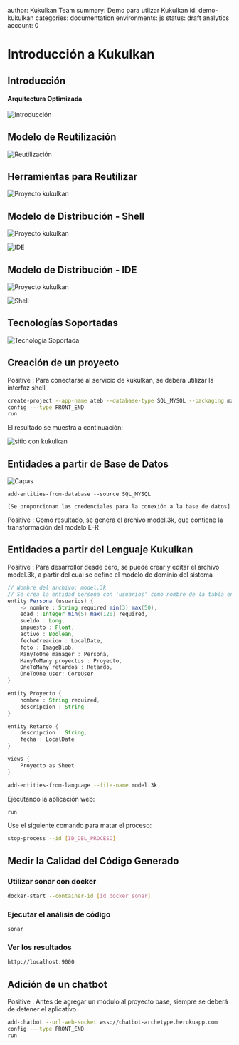author: Kukulkan Team
summary: Demo para utlizar Kukulkan
id: demo-kukulkan
categories: documentation
environments: js
status: draft
analytics account: 0

# Introducción a Kukulkan

## Introducción

#### Arquitectura Optimizada

![Introducción](images/demo/architecture-roadmap.png "Proyecto en Ejecución")

## Modelo de Reutilización

![Reutilización](images/demo/reuse-general.png "Proyecto en Ejecución")

## Herramientas para Reutilizar

![Proyecto kukulkan](images/demo/reuse-cognitiva.png "Proyecto en Ejecución")

## Modelo de Distribución - Shell

![Proyecto kukulkan](images/demo/architecture-as-a-service.png "Proyecto en Ejecución")

![IDE](images/demo/kukulkan-shell.gif "Proyecto en Ejecución")

## Modelo de Distribución - IDE

![Proyecto kukulkan](images/demo/architecture-as-a-service.png "Proyecto en Ejecución")

![Shell](images/demo/kukulkan-ide.gif "Proyecto en Ejecución")

## Tecnologías Soportadas

![Tecnología Soportada](images/demo/technology.png "Proyecto en Ejecución")

## Creación de un proyecto

Positive
: Para conectarse al servicio de kukulkan, se deberá utilizar la interfaz shell 

```bash
create-project --app-name ateb --database-type SQL_MYSQL --packaging mx.ateb.sales
config ---type FRONT_END
run
```

El resultado se muestra a continuación:

![sitio con kukulkan](images/kukulkan-demo.png "Sitio con Kukulkan")

## Entidades a partir de Base de Datos

![Capas](images/demo/transformation-general.png "Proyecto en Ejecución")


```shell
add-entities-from-database --source SQL_MYSQL

[Se proporcionan las credenciales para la conexión a la base de datos]

```

Positive
: Como resultado, se genera el archivo model.3k, que contiene la transformación del modelo E-R

## Entidades a partir del Lenguaje Kukulkan

Positive
: Para desarrollor desde cero, se puede crear y editar el archivo model.3k, a partir del cual se define el modelo de dominio del sistema

```java
// Nombre del archivo: model.3k
// Se crea la entidad persona con 'usuarios' como nombre de la tabla en la base de datos
entity Persona (usuarios) {
    -> nombre : String required min(3) max(50),
    edad : Integer min(5) max(120) required,
    sueldo : Long,
    impuesto : Float,
    activo : Boolean,
    fechaCreacion : LocalDate,
    foto : ImageBlob,
    ManyToOne manager : Persona,
    ManyToMany proyectos : Proyecto,
    OneToMany retardos : Retardo,
    OneToOne user: CoreUser
}

entity Proyecto {
    nombre : String required,
    descripcion : String
}

entity Retardo {
    descripcion : String,
    fecha : LocalDate
}

views {
    Proyecto as Sheet
}
```


```bash
add-entities-from-language --file-name model.3k
```

Ejecutando la aplicación web:  

```bash
run
```

Use el siguiente comando para matar el proceso:  

```bash
stop-process --id [ID_DEL_PROCESO]
```

## Medir la Calidad del Código Generado


### Utilizar sonar con docker

```bash
docker-start --container-id [id_docker_sonar]
```

### Ejecutar el análisis de código

```bash
sonar
```

### Ver los resultados

```bash
http://localhost:9000
```

## Adición de un chatbot

Positive
: Antes de agregar un módulo al proyecto base, siempre se deberá de detener el aplicativo

```bash
add-chatbot --url-web-socket wss://chatbot-archetype.herokuapp.com
config ---type FRONT_END
run
```
